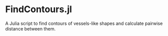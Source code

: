 # FindContours.jl
A Julia script to find contours of vessels-like shapes and calculate pairwise distance between them.
